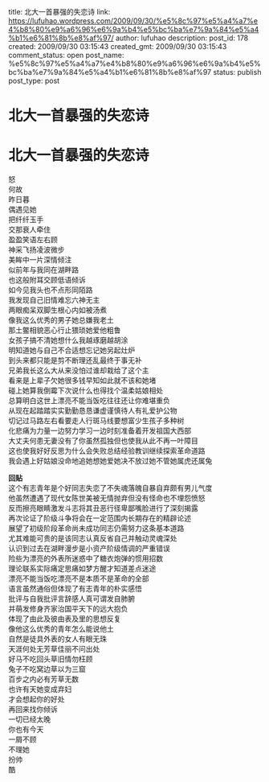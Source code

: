 title: 北大一首暴强的失恋诗
link: https://lufuhao.wordpress.com/2009/09/30/%e5%8c%97%e5%a4%a7%e4%b8%80%e9%a6%96%e6%9a%b4%e5%bc%ba%e7%9a%84%e5%a4%b1%e6%81%8b%e8%af%97/
author: lufuhao
description: 
post_id: 178
created: 2009/09/30 03:15:43
created_gmt: 2009/09/30 03:15:43
comment_status: open
post_name: %e5%8c%97%e5%a4%a7%e4%b8%80%e9%a6%96%e6%9a%b4%e5%bc%ba%e7%9a%84%e5%a4%b1%e6%81%8b%e8%af%97
status: publish
post_type: post

# 北大一首暴强的失恋诗

# 北大一首暴强的失恋诗

怒  
何故      
昨日暮      
偶遇见她      
把纤纤玉手      
交那衰人牵住      
盈盈笑语左右顾       
神采飞扬凌波微步      
美眸中一片深情倾注      
似前年与我同在湖畔路      
也这般附耳交顾低语倾诉      
如今见我头也不点形同陌路      
我发现自己旧情难忘六神无主      
两眼痴呆双脚生根心内如被汤煮      
像我这么优秀的男子她总嫌我老土      
那土鳖相貌恶心行止猥琐她爱他粗鲁      
女孩子搞不清她想什么我越琢磨越胡涂      
明知道她与自己不合适想忘记她另起灶炉      
到头来都只能是剪不断理还乱最终于事无补      
兄弟我长这么大从来没怕过谁却栽给了这个主      
看来是上辈子欠她很多钱早知如此就不该和她堵      
碰上她算我倒霉下次说什么也得找个温柔姑娘相处      
总算明白这世上漂亮不能当饭吃往往还让你难堪重负      
从现在起踏踏实实勤勤恳恳谦虚谨慎待人有礼爱护公物      
切记过马路左右看要走人行斑马线要想富少生孩子多种树      
化悲痛为力量一边努力学习一边时刻准备着开发祖国大西部      
大丈夫何患无妻没有了你虽然孤独但也使我从此不再一叶障目      
这也使我好好反思为什么会失败总结经验教训继续探索革命道路      
我会遇上好姑娘没命地追她想她爱她决不放过她不管她属虎还属兔    
  
**回贴**      
这个有志青年是个好同志失恋了不失魂落魄自暴自弃颇有男儿气度  
他虽然遭遇了现代女陈世美被无情抛弃但没有怪命也不埋怨愤怒    
反而擦亮眼睛激发斗志将其丑恶行径卑鄙嘴脸进行了深刻揭露      
再次论证了阶级斗争将会在一定范围内长期存在的精辟论述      
展望了初级阶段革命尚未成功同志仍需努力这条基本道路      
尤其难能可贵的是该同志认真反省自己并触动灵魂深处      
认识到过去在湖畔漫步是小资产阶级情调的严重错误      
险些为漂亮的外表所迷惑中了糖衣炮弹的惯用招数      
理论联系实际痛定思痛如梦方醒才知道差点迷途      
漂亮不能当饭吃漂亮不是本质不是革命的全部      
语言虽然通俗但体现了有志青年的朴实感悟      
批评与自我批评言辞感人真可谓发自肺腑      
并萌发修身齐家治国平天下的远大抱负      
体现了由此及彼由表及里的思想反复      
像他这么优秀的青年怎么能说他土      
自然是徒具外表的女人有眼无珠      
天涯何处无芳草佳丽不问出处      
好马不吃回头草旧情勿枉顾      
兔子不吃窝边草以为三窟      
百步之内必有芳草无数      
也许有天她变成弃妇      
才会想起你的好处      
再回来找你倾诉      
一切已经太晚      
你也有今天      
一屑不顾      
不理她      
扮帅      
酷